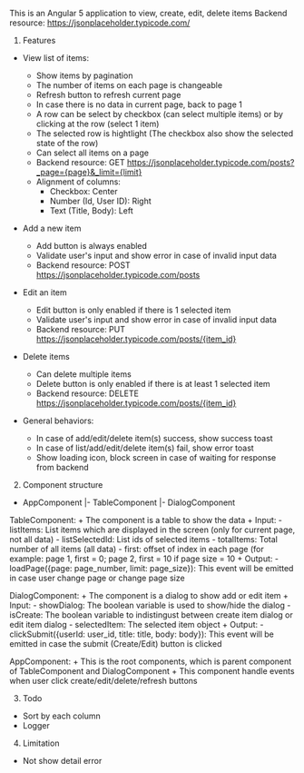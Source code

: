 This is an Angular 5 application to view, create, edit, delete items
Backend resource: https://jsonplaceholder.typicode.com/

1. Features
- View list of items:
	+ Show items by pagination
	+ The number of items on each page is changeable
	+ Refresh button to refresh current page
	+ In case there is no data in current page, back to page 1
	+ A row can be select by checkbox (can select multiple items) or by clicking at the row (select 1 item)
	+ The selected row is hightlight (The checkbox also show the selected state of the row)
	+ Can select all items on a page
	+ Backend resource: GET https://jsonplaceholder.typicode.com/posts?_page={page}&_limit={limit}
	+ Alignment of columns:
		- Checkbox: Center
		- Number (Id, User ID): Right
		- Text (Title, Body): Left

- Add a new item
	+ Add button is always enabled
	+ Validate user's input and show error in case of invalid input data
	+ Backend resource: POST https://jsonplaceholder.typicode.com/posts

- Edit an item
	+ Edit button is only enabled if there is 1 selected item
	+ Validate user's input and show error in case of invalid input data
	+ Backend resource: PUT https://jsonplaceholder.typicode.com/posts/{item_id}

- Delete items
	+ Can delete multiple items
	+ Delete button is only enabled if there is at least 1 selected item
	+ Backend resource: DELETE https://jsonplaceholder.typicode.com/posts/{item_id}

- General behaviors:
	+ In case of add/edit/delete item(s) success, show success toast
	+ In case of list/add/edit/delete item(s) fail, show error toast
	+ Show loading icon, block screen in case of waiting for response from backend
	
2. Component structure
- AppComponent
	|- TableComponent
	|- DialogComponent

TableComponent: 
	+ The component is a table to show the data
	+ Input:
		- listItems: List items which are displayed in the screen (only for current page, not all data)
		- listSelectedId: List ids of selected items
		- totalItems: Total number of all items (all data)
		- first: offset of index in each page (for example: page 1, first = 0; page 2, first = 10 if page size = 10
	+ Output:
		- loadPage({page: page_number, limit: page_size}): This event will be emitted in case user change page or change page size
	
DialogComponent: 
	+ The component is a dialog to show add or edit item
	+ Input:
		- showDialog: The boolean variable is used to show/hide the dialog
		- isCreate: The boolean variable to indistingust between create item dialog or edit item dialog
		- selectedItem: The selected item object
	+ Output:
		- clickSubmit({userId: user_id, title: title, body: body}): This event will be emitted in case the submit (Create/Edit) button is clicked
	
AppComponent: 
	+ This is the root components, which is parent component of TableComponent and DialogComponent
	+ This component handle events when user click create/edit/delete/refresh buttons

3. Todo
- Sort by each column
- Logger

4. Limitation
- Not show detail error

